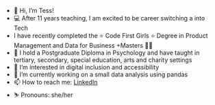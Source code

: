 - 👋 Hi, I’m Tess!
- 💻 After 11 years teaching, I am excited to be career switching a into Tech
- I have recently completed the ⭐️ Code First Girls ⭐️ Degree in Product Management and Data for Business +Masters 👩‍💻 
- 🧠 I hold a Postgraduate Diploma in Psychology and have taught in tertiary, secondary, special education, arts and charity settings
- 🦾 I’m interested in digital inclusion and accessibility
- 🌱 I’m currently working on a small data analysis using pandas
- 📫 How to reach me: [LinkedIn](https://www.linkedin.com/in/tess-connell/)
- ⛷️ Pronouns: she/her
